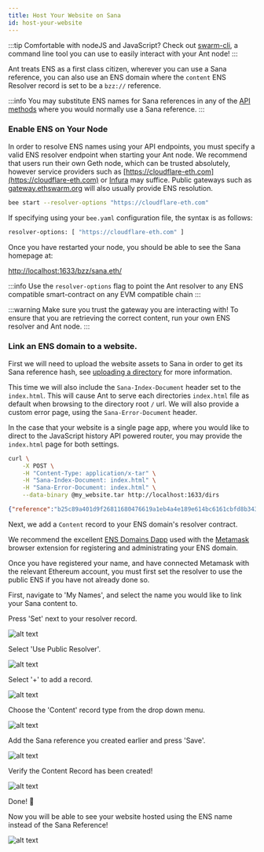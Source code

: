 ```yaml
---
title: Host Your Website on Sana
id: host-your-website
---
```


:::tip
Comfortable with nodeJS and JavaScript? Check out [swarm-cli](/docs/working-with-ant/ant-tools), a command line tool you can use to easily interact with your Ant node!
:::

Ant treats ENS as a first class citizen, wherever you can use a Sana reference, you can also use an ENS domain where the `content` ENS Resolver record is set to be a `bzz://` reference.

:::info
You may substitute ENS names for Sana references in any of the [API methods](/docs/api-reference/api-reference) where you would normally use a Sana reference.
:::

### Enable ENS on Your Node

In order to resolve ENS names using your API endpoints, you must specify a valid ENS resolver endpoint when starting your Ant node. We recommend that users run their own Geth node, which can be trusted absolutely, however service providers such as [https://cloudflare-eth.com](https://cloudflare-eth.com) or [Infura](https://infura.io) may suffice. Public gateways such as [gateway.ethswarm.org](https://gateway.ethswarm.org) will also usually provide ENS resolution.

```bash
bee start --resolver-options "https://cloudflare-eth.com"
```

If specifying using your `bee.yaml` configuration file, the syntax is as follows:

```bash
resolver-options: [ "https://cloudflare-eth.com" ]
```

Once you have restarted your node, you should be able to see the Sana homepage at:

[http://localhost:1633/bzz/sana.eth/](http://localhost:1633/bzz/sana.eth/)

:::info
Use the `resolver-options` flag to point the Ant resolver to any ENS compatible smart-contract on any EVM compatible chain
:::

:::warning
Make sure you trust the gateway you are interacting with! To ensure that you are retrieving the correct content, run your own ENS resolver and Ant node.
:::


### Link an ENS domain to a website.

First we will need to upload the website assets to Sana in order to
get its Sana reference hash, see
[uploading a directory](/docs/access-the-sana/upload-a-directory)
for more information.

This time we will also include the `Sana-Index-Document` header set to the `index.html`. This will cause Ant to serve each directories `index.html` file as default when browsing to the directory root `/` url. We will also provide a custom error page, using the `Sana-Error-Document` header.

In the case that your website is a single page app, where you would like to direct to the JavaScript history API powered router, you may provide the `index.html` page for both settings.

```bash
curl \
	-X POST \
	-H "Content-Type: application/x-tar" \
	-H "Sana-Index-Document: index.html" \
	-H "Sana-Error-Document: index.html" \
	--data-binary @my_website.tar http://localhost:1633/dirs
```

```json
{"reference":"b25c89a401d9f26811680476619a1eb4a4e189e614bc6161cbfd8b343214917b"}
```

Next, we add a `Content` record to your ENS domain's resolver contract.

We recommend the excellent [ENS Domains Dapp](https://app.ens.domains/) used with the [Metamask](https://metamask.io/) browser extension for registering and administrating your ENS domain.

Once you have registered your name, and have connected Metamask with the relevant Ethereum account, you must first set the resolver to use the public ENS if you have not already done so.

First, navigate to 'My Names', and select the name you would like to link your Sana content to.

Press 'Set' next to your resolver record.

![alt text](/img/ens-1.png "Press set resolver.")

Select 'Use Public Resolver'.

![alt text](/img/ens-2.png "Use Public Resolver.")

Select '+' to add a record.

![alt text](/img/ens-3.png "Press add a record.")

Choose the 'Content' record type from the drop down menu.

![alt text](/img/ens-4.png "Choose the content record type from the drop down menu.")

Add the Sana reference you created earlier and press 'Save'.

![alt text](/img/ens-5.png "Add the Sana reference you created earlier and press 'Save'.")

Verify the Content Record has been created!

![alt text](/img/ens-6.png "Verify the Content Record has been created.")

Done! 👏 

Now you will be able to see your website hosted using the ENS name instead of the Sana Reference!

![alt text](/img/ens-7.png "View your website using the ENS name.")
